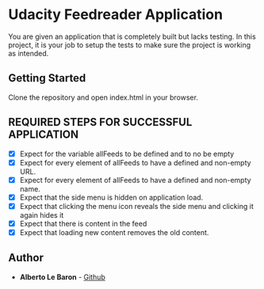 # Udacity Feedreader Application

You are given an application that is completely built but lacks testing. In this project, it is your job to setup the tests to make sure the project is working as intended. 

## Getting Started

Clone the repository and open index.html in your browser. 

## REQUIRED STEPS FOR SUCCESSFUL APPLICATION

- [x] Expect for the variable allFeeds to be defined and to no be empty
- [x] Expect for every element of allFeeds to have a defined and non-empty URL.
- [x] Expect for every element of allFeeds to have a defined and non-empty name.
- [x] Expect that the side menu is hidden on application load.
- [x] Expect that clicking the menu icon reveals the side menu and clicking it again hides it
- [x] Expect that there is content in the feed
- [x] Expect that loading new content removes the old content. 

## Author

* **Alberto Le Baron** - [Github](https://github.com/ANewModern)
